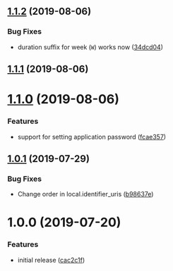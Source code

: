 ## [1.1.2](https://github.com/innovationnorway/terraform-azuread-application/compare/v1.1.1...v1.1.2) (2019-08-06)


### Bug Fixes

* duration suffix for week (`W`) works now ([34dcd04](https://github.com/innovationnorway/terraform-azuread-application/commit/34dcd04))

## [1.1.1](https://github.com/innovationnorway/terraform-azuread-application/compare/v1.1.0...v1.1.1) (2019-08-06)

# [1.1.0](https://github.com/innovationnorway/terraform-azuread-application/compare/v1.0.1...v1.1.0) (2019-08-06)


### Features

* support for setting application password ([fcae357](https://github.com/innovationnorway/terraform-azuread-application/commit/fcae357))

## [1.0.1](https://github.com/innovationnorway/terraform-azuread-application/compare/v1.0.0...v1.0.1) (2019-07-29)


### Bug Fixes

* Change order in local.identifier_uris ([b98637e](https://github.com/innovationnorway/terraform-azuread-application/commit/b98637e))

# 1.0.0 (2019-07-20)


### Features

* initial release ([cac2c1f](https://github.com/innovationnorway/terraform-azuread-application/commit/cac2c1f))
